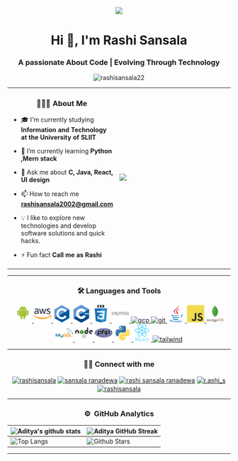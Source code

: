 <p align="center">
    <img width="200" src="https://i.postimg.cc/7PGFgh0k/cute-girl-hacker-operating-laptop-cartoon-vector-icon-illustration-people-technology-isolated-flat.png">
</p>

<h1 align="center">Hi 👋, I'm Rashi Sansala</h1>
<h3 align="center">A passionate About Code | Evolving Through Technology</h3>

<p align="center"> <img src="https://komarev.com/ghpvc/?username=rashisansala22&label=Profile%20views&color=0e75b6&style=flat" alt="rashisansala22" /> </p>

<table align="center">
  <tr>
    <td width="40%">
    <div>
      <h3 align = "center">👨🏻‍💻 About Me</h3>
    </div>
    
  - 🎓 I'm currently studying **Information and Technology at the University of SLIIT**
      
  - 🌱 I’m currently learning **Python ,Mern stack**
  
  - 💬 Ask me about **C, Java, React, UI design**
  
  - 📫 How to reach me **rashisansala2002@gmail.com**

  - 💡 I like to explore new technologies and develop software solutions and quick hacks.
  
  - ⚡ Fun fact **Call me as Rashi**
    </td>

    <td width="60%">
      <img src="https://i.postimg.cc/PrBM2KD5/Screenshot-2025-05-24-165614-removebg-preview.png" width="100%" />
    </td>
  </tr>
</table>


---


<h3 align="center">🛠 Languages and Tools</h3>

<p align="center"> <a href="https://developer.android.com" target="_blank" rel="noreferrer"> <img src="https://raw.githubusercontent.com/devicons/devicon/master/icons/android/android-original-wordmark.svg" alt="android" width="40" height="40"/> </a> <a href="https://aws.amazon.com" target="_blank" rel="noreferrer"> <img src="https://raw.githubusercontent.com/devicons/devicon/master/icons/amazonwebservices/amazonwebservices-original-wordmark.svg" alt="aws" width="40" height="40"/> </a> <a href="https://www.cprogramming.com/" target="_blank" rel="noreferrer"> <img src="https://raw.githubusercontent.com/devicons/devicon/master/icons/c/c-original.svg" alt="c" width="40" height="40"/> </a> <a href="https://www.w3schools.com/cpp/" target="_blank" rel="noreferrer"> <img src="https://raw.githubusercontent.com/devicons/devicon/master/icons/cplusplus/cplusplus-original.svg" alt="cplusplus" width="40" height="40"/> </a> <a href="https://www.w3schools.com/css/" target="_blank" rel="noreferrer"> <img src="https://raw.githubusercontent.com/devicons/devicon/master/icons/css3/css3-original-wordmark.svg" alt="css3" width="40" height="40"/> </a> <a href="https://expressjs.com" target="_blank" rel="noreferrer"> <img src="https://raw.githubusercontent.com/devicons/devicon/master/icons/express/express-original-wordmark.svg" alt="express" width="40" height="40"/> </a> <a href="https://cloud.google.com" target="_blank" rel="noreferrer"> <img src="https://www.vectorlogo.zone/logos/google_cloud/google_cloud-icon.svg" alt="gcp" width="40" height="40"/> </a> <a href="https://git-scm.com/" target="_blank" rel="noreferrer"> <img src="https://www.vectorlogo.zone/logos/git-scm/git-scm-icon.svg" alt="git" width="40" height="40"/> </a> <a href="https://www.java.com" target="_blank" rel="noreferrer"> <img src="https://raw.githubusercontent.com/devicons/devicon/master/icons/java/java-original.svg" alt="java" width="40" height="40"/> </a> <a href="https://developer.mozilla.org/en-US/docs/Web/JavaScript" target="_blank" rel="noreferrer"> <img src="https://raw.githubusercontent.com/devicons/devicon/master/icons/javascript/javascript-original.svg" alt="javascript" width="40" height="40"/> </a> <a href="https://www.mongodb.com/" target="_blank" rel="noreferrer"> <img src="https://raw.githubusercontent.com/devicons/devicon/master/icons/mongodb/mongodb-original-wordmark.svg" alt="mongodb" width="40" height="40"/> </a> <a href="https://www.mysql.com/" target="_blank" rel="noreferrer"> <img src="https://raw.githubusercontent.com/devicons/devicon/master/icons/mysql/mysql-original-wordmark.svg" alt="mysql" width="40" height="40"/> </a> <a href="https://nodejs.org" target="_blank" rel="noreferrer"> <img src="https://raw.githubusercontent.com/devicons/devicon/master/icons/nodejs/nodejs-original-wordmark.svg" alt="nodejs" width="40" height="40"/> </a> <a href="https://www.php.net" target="_blank" rel="noreferrer"> <img src="https://raw.githubusercontent.com/devicons/devicon/master/icons/php/php-original.svg" alt="php" width="40" height="40"/> </a> <a href="https://www.python.org" target="_blank" rel="noreferrer"> <img src="https://raw.githubusercontent.com/devicons/devicon/master/icons/python/python-original.svg" alt="python" width="40" height="40"/> </a> <a href="https://reactjs.org/" target="_blank" rel="noreferrer"> <img src="https://raw.githubusercontent.com/devicons/devicon/master/icons/react/react-original-wordmark.svg" alt="react" width="40" height="40"/> </a> <a href="https://tailwindcss.com/" target="_blank" rel="noreferrer"> <img src="https://www.vectorlogo.zone/logos/tailwindcss/tailwindcss-icon.svg" alt="tailwind" width="40" height="40"/> </a> </p>



---

<h3 align="center">🤝🏻 Connect with me</h3>
<p align="center">
<a href="https://twitter.com/rashisansala" target="blank"><img align="center" src="https://raw.githubusercontent.com/rahuldkjain/github-profile-readme-generator/master/src/images/icons/Social/twitter.svg" alt="rashisansala" height="30" width="40" /></a>
<a href="https://linkedin.com/in/sansala ranadewa" target="blank"><img align="center" src="https://raw.githubusercontent.com/rahuldkjain/github-profile-readme-generator/master/src/images/icons/Social/linked-in-alt.svg" alt="sansala ranadewa" height="30" width="40" /></a>
<a href="https://fb.com/rashi sansala ranadewa" target="blank"><img align="center" src="https://raw.githubusercontent.com/rahuldkjain/github-profile-readme-generator/master/src/images/icons/Social/facebook.svg" alt="rashi sansala ranadewa" height="30" width="40" /></a>
<a href="https://instagram.com/r.ashi_s" target="blank"><img align="center" src="https://raw.githubusercontent.com/rahuldkjain/github-profile-readme-generator/master/src/images/icons/Social/instagram.svg" alt="r.ashi_s" height="30" width="40" /></a>
<a href="https://discord.gg/rashisansala" target="blank"><img align="center" src="https://raw.githubusercontent.com/rahuldkjain/github-profile-readme-generator/master/src/images/icons/Social/discord.svg" alt="rashisansala" height="30" width="40" /></a>
</p>



---
<h3 align="center">⚙️ &nbsp;GitHub Analytics</h3>

| ![Aditya's github stats](https://github-readme-stats.vercel.app/api?username=RashiSansala22&show_icons=true&theme=tokyonight) | ![Aditya GitHub Streak](https://github-readme-streak-stats.herokuapp.com/?user=RashiSansala22&theme=tokyonight) |
| --- | --- |
| ![Top Langs](https://github-readme-stats.vercel.app/api/top-langs/?username=Aditya664&theme=tokyonight) | ![Github Stars](https://github-readme-stats.vercel.app/api?username=Aditya664&show_icons=true&locale=en&count_private=true&hide_rank=true&custom_title=My%20GitHub%20Stats&disable_animations=true&theme=tokyonight) |


---

